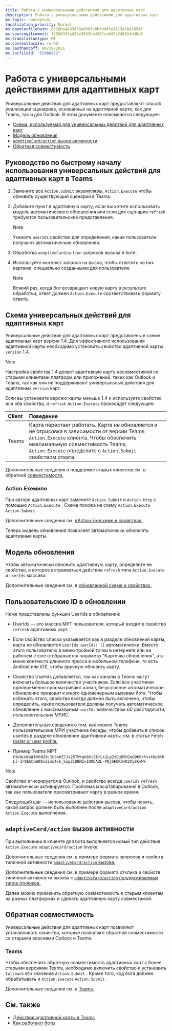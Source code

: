 ```yaml
---
title: Работа с универсальными действиями для адаптивных карт
description: Работа с универсальными действиями для адаптивных карт.
ms.topic: conceptual
localization_priority: Normal
ms.openlocfilehash: 8c260a4893d38ad365cbb3bdd5a7613a1b42654f
ms.sourcegitcommit: 1256639fa424e3833b44207ce847a245824d48e6
ms.translationtype: MT
ms.contentlocale: ru-RU
ms.lasthandoff: 04/29/2021
ms.locfileid: "52088872"
---
```

# <a name="work-with-universal-actions-for-adaptive-cards"></a>Работа с универсальными действиями для адаптивных карт

Универсальные действия для адаптивных карт предоставляют способ реализации сценариев, основанных на адаптивной карте, как для Teams, так и для Outlook. В этом документе описывается следующее:

* [Схема, используемая для универсальных действий для адаптивных карт](#schema-for-universal-actions-for-adaptive-cards)
* [Модель обновления](#refresh-model)
* [`adaptiveCard/action` вызов активности](#adaptivecardaction-invoke-activity)
* [Обратная совместимость](#backward-compatibility)

## <a name="quick-start-guide-to-leverage-universal-actions-for-adaptive-cards-in-teams"></a>Руководство по быстрому началу использования универсальных действий для адаптивных карт в Teams

1. Замените все `Action.Submit` экземпляры, `Action.Execute` чтобы обновить существующий сценарий в Teams.
2. Добавьте пункт в адаптивную карту, если вы хотите использовать модель автоматического обновления или если для сценария `refresh` требуются пользовательские представления.

    >[!NOTE]
    > Укажите `userIds` свойство для определения, какие пользователи получают автоматические обновления.

3. Обработка `adaptiveCard/action` запросов вызова в боте.
4. Используйте контекст запроса на вызов, чтобы ответить на них картами, специально созданными для пользователя.

    > [!NOTE]
    > Всякий раз, когда бот возвращает новую карту в результате обработки, ответ должен `Action.Execute` соответствовать формату ответа.

## <a name="schema-for-universal-actions-for-adaptive-cards"></a>Схема универсальных действий для адаптивных карт

Универсальные действия для адаптивных карт представлены в схеме адаптивных карт версии 1.4. Для эффективного использования адаптивной карты необходимо установить свойство адаптивной карты `version` 1.4.

> [!NOTE]
> Настройка свойства 1.4 делает адаптивную карту несовместимой со старыми клиентами платформ или приложений, таких как Outlook и Teams, так как они не поддерживают универсальные действия для адаптивных `version` карт.

Если вы установите версию карты меньше 1.4 и используете свойство или оба свойства, и `refresh` `Action.Execute` произойдет следующее:

| Client | Поведение |
| :-- | :-- |
| Teams | Карта перестает работать. Карта не обновляется и не отрисовка в зависимости от версии Teams `Action.Execute` клиента. Чтобы обеспечить максимальную совместимость Teams, `Action.Execute` определите с `Action.Submit` свойством отката. |

Дополнительные сведения о поддержке старых клиентов см. в обратной [совместимости.](#backward-compatibility)

### <a name="actionexecute"></a>Action.Exeмило

При авторе адаптивных карт замените `Action.Submit` и `Action.Http` с помощью `Action.Execute` . Схема похожа на схему `Action.Execute` `Action.Submit` .

Дополнительные сведения см. [вAction.Exeсхеме и свойствах.](https://docs.microsoft.com/adaptive-cards/authoring-cards/universal-action-model#actionexecute)

Теперь модель обновления позволяет автоматически обновлять адаптивные карты.

## <a name="refresh-model"></a>Модель обновления

Чтобы автоматически обновить адаптивную карту, определите ее свойство, в которое встраиваться действие `refresh` типа `Action.Execute` и `userIds` массива.

Дополнительные сведения см. в [обновленной схеме и свойствах.](https://docs.microsoft.com/adaptive-cards/authoring-cards/universal-action-model#refresh-mechanism)

## <a name="user-ids-in-refresh"></a>Пользовательские ID в обновлении

Ниже представлены функции UserIds в обновлении:

* UserIds — это массив МРТ пользователя, который входит в свойство `refresh` адаптивных карт.

* Если свойство списка указывается как в разделе обновления карты, карта не обновляется `userIds` `userIds: []` автоматически. Вместо этого  пользователю в меню тройной точки в интернете или на рабочем столе отображается параметр "Карточка обновления", а в меню контекста длинного пресса в мобильном телефоне, то есть Android или iOS, чтобы вручную обновить карту.

* Свойство UserIds добавляется, так как каналы в Teams могут включать большое количество участников. Если все участники одновременно просматривают канал, безусловное автоматическое обновление приводит к много одновечерным вызовам бота. Чтобы избежать этого, свойство всегда должно быть включено, чтобы определить, какие пользователи должны получать автоматическое обновление с максимальным `userIds` *количеством 60 (шестидесяти) пользовательских МРИС.*

* Дополнительные сведения о том, как можно Teams пользовательские МРИ участника беседы, чтобы добавить в список userIds в разделе обновление адаптивной карты, см. в статье Fetch [roster or user profile.](https://docs.microsoft.com/microsoftteams/platform/bots/how-to/get-teams-context?tabs=dotnet#fetch-the-roster-or-user-profile)

* Пример Teams МРТ пользователя`29:1bSnHZ7Js2STWrgk6ScEErLk1Lp2zQuD5H2qQ960rtvstKp8tKLl-3r8b6DoW0QxZimuTxk_kupZ1DBMpvIQQUAZL-PNj0EORDvRZXy8kvWk`

> [!NOTE]
> Свойство игнорируется в Outlook, и свойство всегда `userIds` `refresh` автоматически активируется. Проблема масштабирования в Outlook, так как пользователи просматривают карту в разное время.

Следующий шаг — использование действия вызова, чтобы понять, какой запрос должен быть выполнен после `adaptiveCard/action` `Action.Execute` выполнения.

## <a name="adaptivecardaction-invoke-activity"></a>`adaptiveCard/action` вызов активности

При выполнении в клиенте для бота выполняется новый тип действия `Action.Execute` `adaptiveCard/action` Invoke.

Дополнительные сведения см. в примере формата запросов и свойств типичной активности [ `adaptiveCard/action` вызова.](https://docs.microsoft.com/adaptive-cards/authoring-cards/universal-action-model#request-format)

Дополнительные сведения см. в примере формата отклика и свойств типичной активности вызова с [ `adaptiveCard/action` поддерживаемых типов откликов.](https://docs.microsoft.com/adaptive-cards/authoring-cards/universal-action-model#response-format)

Далее можно применить обратную совместимость к старым клиентам на разных платформах и сделать адаптивную карту совместимой.

## <a name="backward-compatibility"></a>Обратная совместимость

Универсальные действия для адаптивных карт позволяют устанавливать свойства, которые позволяют обратной совместимости со старыми версиями Outlook и Teams.

### <a name="teams"></a>Teams

Чтобы обеспечить обратную совместимость адаптивных карт с более старыми версиями Teams, необходимо включить свойство и установить `fallback` его значение `Action.Submit` . Кроме того, код бота должен обрабатывать и `Action.Execute` `Action.Submit` .

Дополнительные сведения см. в [Teams.](https://docs.microsoft.com/adaptive-cards/authoring-cards/universal-action-model#teams)

## <a name="see-also"></a>См. также

* [Действия адаптивной карты в Teams](~/task-modules-and-cards/cards/cards-actions.md#adaptive-cards-actions)
* [Как работают боты](/azure/bot-service/bot-builder-basics?view=azure-bot-service-4.0&preserve-view=true)
